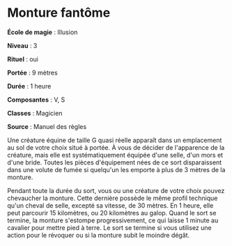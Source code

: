# Monture fantôme

**École de magie** : Illusion

**Niveau** : 3

**Rituel** : oui

**Portée** : 9 mètres

**Durée** : 1 heure

**Composantes** : V, S

**Classes** : Magicien

**Source** : Manuel des règles

Une créature équine de taille G quasi réelle apparaît dans un emplacement au sol de votre choix situé à portée. À vous de décider de l'apparence de la créature, mais elle est systématiquement équipée d'une selle, d'un mors et d'une bride. Toutes les pièces d'équipement nées de ce sort disparaissent dans une volute de fumée si quelqu'un les emporte à plus de 3 mètres de la monture.

Pendant toute la durée du sort, vous ou une créature de votre choix pouvez chevaucher la monture. Cette dernière possède le même profil technique qu'un cheval de selle, excepté sa vitesse, de 30 mètres. En 1 heure, elle peut parcourir 15 kilomètres, ou 20 kilomètres au galop. Quand le sort se termine, la monture s'estompe progressivement, ce qui laisse 1 minute au  cavalier pour mettre pied à terre. Le sort se termine si vous utilisez une action pour le révoquer ou si la monture subit le moindre dégât.
